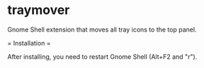 traymover
=========

Gnome Shell extension that moves all tray icons to the top panel.

= Installation =

After installing, you need to restart Gnome Shell (Alt+F2 and "r").
